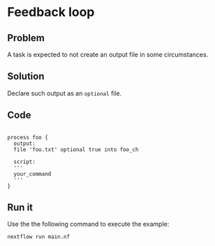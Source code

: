 # Feedback loop  

## Problem 

A task is expected to not create an output file in some circumstances. 

## Solution

Declare such output as an `optional` file. 

## Code 

```nextflow 

process foo {
  output: 
  file 'foo.txt' optional true into foo_ch 

  script:
  '''
  your_command 
  '''
}
```

## Run it

Use the the following command to execute the example:

    nextflow run main.nf
    
